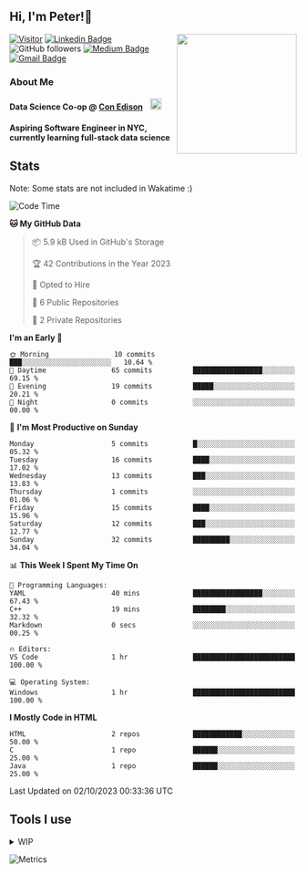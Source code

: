 <h2>Hi, I'm Peter!👋</h2>
<img align='right' src="https://media.giphy.com/media/nFLW7PNGgN3lI68rdv/giphy.gif" width="210">

[![Visitor](https://komarev.com/ghpvc/?username=itspeter&style=flat-square&color=blue)](https://komarev.com/ghpvc/?username=itspeter&style=flat-square&color=blue)
[![Linkedin Badge](https://img.shields.io/badge/-Peter%20Wang-blue?style=flat&logo=Linkedin&logoColor=white&link=https://www.linkedin.com/in/itspeter/)](https://www.linkedin.com/in/itspeter/)
![GitHub followers](https://img.shields.io/github/followers/itspetah?label=Follow&style=social)
[![Medium Badge](https://img.shields.io/badge/-@itspetah-000000?style=flat&labelColor=000000&logo=Medium&link=https://medium.com/@itspetah)](https://medium.com/@itspetah)
[![Gmail Badge](https://img.shields.io/badge/-Peter-c14438?style=flat&logo=Gmail&logoColor=white&link=mailto:itspeterwang3@gmail.com)](mailto:itspeterwang3@gmail.com)
<!--[![Website Badge](https://img.shields.io/badge/-website_url-47CCCC?style=flat&logo=Google-Chrome&logoColor=white&link=website_url)](website_url) -->

### About Me
  <h4>Data Science Co-op @ <a href="https://www.coned.com/">Con Edison</a>
    <img src="https://clipground.com/images/con-edison-logo-8.gif" width="20" style="margin-left: 10px;">
  </h4>
  <h4>Aspiring Software Engineer in NYC, currently learning full-stack data science</h4>

## Stats
<p>Note: Some stats are not included in Wakatime :)</p>

<!--START_SECTION:waka-->
![Code Time](http://img.shields.io/badge/Code%20Time-2%20hrs%2046%20mins-blue)

**🐱 My GitHub Data** 

> 📦 5.9 kB Used in GitHub's Storage 
 > 
> 🏆 42 Contributions in the Year 2023
 > 
> 💼 Opted to Hire
 > 
> 📜 6 Public Repositories 
 > 
> 🔑 2 Private Repositories 
 > 
**I'm an Early 🐤** 

```text
🌞 Morning                10 commits          ███░░░░░░░░░░░░░░░░░░░░░░   10.64 % 
🌆 Daytime                65 commits          █████████████████░░░░░░░░   69.15 % 
🌃 Evening                19 commits          █████░░░░░░░░░░░░░░░░░░░░   20.21 % 
🌙 Night                  0 commits           ░░░░░░░░░░░░░░░░░░░░░░░░░   00.00 % 
```
📅 **I'm Most Productive on Sunday** 

```text
Monday                   5 commits           █░░░░░░░░░░░░░░░░░░░░░░░░   05.32 % 
Tuesday                  16 commits          ████░░░░░░░░░░░░░░░░░░░░░   17.02 % 
Wednesday                13 commits          ███░░░░░░░░░░░░░░░░░░░░░░   13.83 % 
Thursday                 1 commits           ░░░░░░░░░░░░░░░░░░░░░░░░░   01.06 % 
Friday                   15 commits          ████░░░░░░░░░░░░░░░░░░░░░   15.96 % 
Saturday                 12 commits          ███░░░░░░░░░░░░░░░░░░░░░░   12.77 % 
Sunday                   32 commits          █████████░░░░░░░░░░░░░░░░   34.04 % 
```

📊 **This Week I Spent My Time On** 

```text
💬 Programming Languages: 
YAML                     40 mins             █████████████████░░░░░░░░   67.43 % 
C++                      19 mins             ████████░░░░░░░░░░░░░░░░░   32.32 % 
Markdown                 0 secs              ░░░░░░░░░░░░░░░░░░░░░░░░░   00.25 % 

🔥 Editors: 
VS Code                  1 hr                █████████████████████████   100.00 % 

💻 Operating System: 
Windows                  1 hr                █████████████████████████   100.00 % 
```

**I Mostly Code in HTML** 

```text
HTML                     2 repos             ████████████░░░░░░░░░░░░░   50.00 % 
C                        1 repo              ██████░░░░░░░░░░░░░░░░░░░   25.00 % 
Java                     1 repo              ██████░░░░░░░░░░░░░░░░░░░   25.00 % 
```

 Last Updated on 02/10/2023 00:33:36 UTC
<!--END_SECTION:waka-->

## Tools I use
<details><summary>WIP
</summary>
</details>

![Metrics](https://metrics.lecoq.io/itspetah?template=classic&skyline=1&base=header%2C%20activity%2C%20community%2C%20repositories%2C%20metadata&base.indepth=false&base.hireable=false&base.skip=false&skyline=false&skyline.year=2023&skyline.frames=120&skyline.quality=5&skyline.compatibility=false&skyline.settings=%7B%0A%20%20%22url%22%3A%20%22https%3A%2F%2Fskyline.github.com%2F%24%7Blogin%7D%2F%24%7Byear%7D%22%2C%0A%20%20%22ready%22%3A%20%22%5B...document.querySelectorAll('span')%5D.map(span%20%3D%3E%20span.innerText).includes('Share%20on%20Twitter')%22%2C%0A%20%20%22wait%22%3A%201%2C%0A%20%20%22hide%22%3A%20%22button%2C%20footer%2C%20a%22%0A%7D%0A&config.timezone=America%2FNew_York)

<!---
itspetah/itspetah is a ✨ special ✨ repository because its `README.md` (this file) appears on your GitHub profile.
You can click the Preview link to take a look at your changes.
--->
